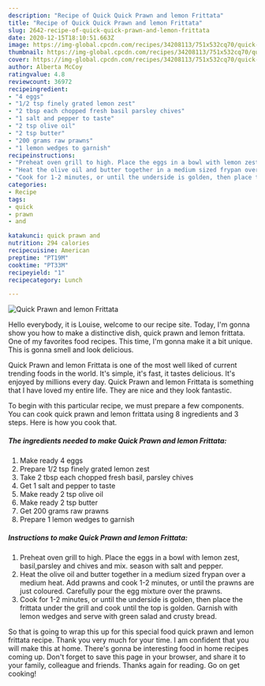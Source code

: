 ```yaml
---
description: "Recipe of Quick Quick Prawn and lemon Frittata"
title: "Recipe of Quick Quick Prawn and lemon Frittata"
slug: 2642-recipe-of-quick-quick-prawn-and-lemon-frittata
date: 2020-12-15T18:10:51.663Z
image: https://img-global.cpcdn.com/recipes/34208113/751x532cq70/quick-prawn-and-lemon-frittata-recipe-main-photo.jpg
thumbnail: https://img-global.cpcdn.com/recipes/34208113/751x532cq70/quick-prawn-and-lemon-frittata-recipe-main-photo.jpg
cover: https://img-global.cpcdn.com/recipes/34208113/751x532cq70/quick-prawn-and-lemon-frittata-recipe-main-photo.jpg
author: Alberta McCoy
ratingvalue: 4.8
reviewcount: 36972
recipeingredient:
- "4 eggs"
- "1/2 tsp finely grated lemon zest"
- "2 tbsp each chopped fresh basil parsley chives"
- "1 salt and pepper to taste"
- "2 tsp olive oil"
- "2 tsp butter"
- "200 grams raw prawns"
- "1 lemon wedges to garnish"
recipeinstructions:
- "Preheat oven grill to high. Place the eggs in a bowl with lemon zest, basil,parsley and chives and mix. season with salt and pepper."
- "Heat the olive oil and butter together in a medium sized frypan over a medium heat.  Add prawns and cook 1-2 minutes, or until the prawns are just coloured. Carefully pour the egg mixture over the prawns."
- "Cook for 1-2 minutes, or until the underside is golden, then place the frittata under the grill and cook until the top is golden. Garnish with lemon wedges and serve with green salad and crusty  bread."
categories:
- Recipe
tags:
- quick
- prawn
- and

katakunci: quick prawn and 
nutrition: 294 calories
recipecuisine: American
preptime: "PT19M"
cooktime: "PT33M"
recipeyield: "1"
recipecategory: Lunch

---
```



![Quick Prawn and lemon Frittata](https://img-global.cpcdn.com/recipes/34208113/751x532cq70/quick-prawn-and-lemon-frittata-recipe-main-photo.jpg)

Hello everybody, it is Louise, welcome to our recipe site. Today, I'm gonna show you how to make a distinctive dish, quick prawn and lemon frittata. One of my favorites food recipes. This time, I'm gonna make it a bit unique. This is gonna smell and look delicious.

Quick Prawn and lemon Frittata is one of the most well liked of current trending foods in the world. It's simple, it's fast, it tastes delicious. It's enjoyed by millions every day. Quick Prawn and lemon Frittata is something that I have loved my entire life. They are nice and they look fantastic.




To begin with this particular recipe, we must prepare a few components. You can cook quick prawn and lemon frittata using 8 ingredients and 3 steps. Here is how you cook that.

<!--inarticleads1-->

##### The ingredients needed to make Quick Prawn and lemon Frittata:

1. Make ready 4 eggs
1. Prepare 1/2 tsp finely grated lemon zest
1. Take 2 tbsp each chopped fresh basil, parsley chives
1. Get 1 salt and pepper to taste
1. Make ready 2 tsp olive oil
1. Make ready 2 tsp butter
1. Get 200 grams raw prawns
1. Prepare 1 lemon wedges to garnish




<!--inarticleads2-->

##### Instructions to make Quick Prawn and lemon Frittata:

1. Preheat oven grill to high. Place the eggs in a bowl with lemon zest, basil,parsley and chives and mix. season with salt and pepper.
1. Heat the olive oil and butter together in a medium sized frypan over a medium heat.  Add prawns and cook 1-2 minutes, or until the prawns are just coloured. Carefully pour the egg mixture over the prawns.
1. Cook for 1-2 minutes, or until the underside is golden, then place the frittata under the grill and cook until the top is golden. Garnish with lemon wedges and serve with green salad and crusty  bread.




So that is going to wrap this up for this special food quick prawn and lemon frittata recipe. Thank you very much for your time. I am confident that you will make this at home. There's gonna be interesting food in home recipes coming up. Don't forget to save this page in your browser, and share it to your family, colleague and friends. Thanks again for reading. Go on get cooking!
